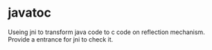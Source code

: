 # javatoc
Useing jni to transform java code to c code on reflection mechanism.
Provide a entrance for jni to check it.
